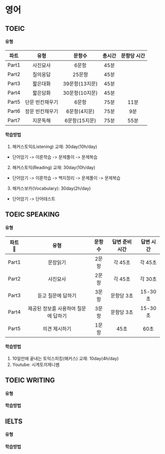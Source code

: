 # 영어

## TOEIC

#### 유형
| 파트 | 유형 | 문항수 | 총시간 | 문항당 시간 |
| :---: | :---: | :---: | :---: | :---: |
| Part1 | 사진묘사 | 6문항 | 45분 |  |
| Part2 | 질의응답 | 25문항 | 45분 |  |
| Part3 | 짧은대화 | 39문항(13지문) | 45분 |  |
| Part4 | 짧은담화 | 30문항(10지문) | 45분 |  |
| Part5 | 단문 빈칸채우기 | 6문항 | 75분 | 11분 |
| Part6 | 장문 빈칸채우기 | 6문항(4지문) | 75분 | 9분 |
| Part7 | 지문독해 | 6문항(15지문) | 75분 | 55분 |
  
#### 학습방법
1) 해커스토익(Listening) 교재: 30day(10h/day)
  - 단어암기 -> 이론학습 -> 문제풀이 -> 문제복습
2) 해커스토익(Reading) 교재: 30day(10h/day)
  - 단어암기 -> 이론학습 -> 백지정리 -> 문제풀이 -> 문제복습
3) 해커스보카(Vocabulary): 30day(2h/day)
  - 단어암기 -> 단어테스트

## TOEIC SPEAKING

#### 유형
| 파트 | 유형 | 문항수 | 답변 준비 시간 | 답변 시간 |
| :---: | :---: | :---: | :---: | :---: |
| Part1 | 문장읽기 | 2문항 | 각 45초 | 각 45초 |
| Part2 | 사진묘사 | 2문항 | 각 45초 | 각 30초 |
| Part3 | 듣고 질문에 답하기 | 3문항 | 문항당 3초 | 15-30초 |
| Part4 | 제공된 정보를 사용하여 질문에 답하기 | 3문항 | 문항당 3초 | 15-30초 |
| Part5 | 의견 제시하기 | 1문항 | 45초 | 60초 |
  
#### 학습방법
1) 10일만에 끝내는 토익스피킹(해커스) 교재: 10day(4h/day)
2) Youtube: 시계토끼제니쌤

## TOEIC WRITING

#### 유형

#### 학습방법

## IELTS

#### 유형

#### 학습방법
